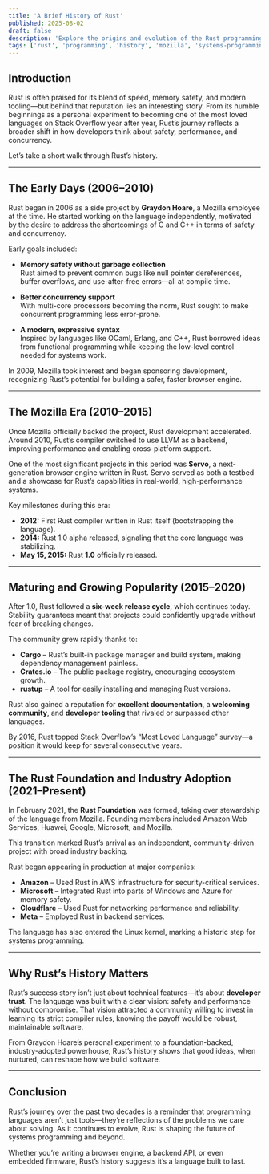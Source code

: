 ```yaml
---
title: 'A Brief History of Rust'
published: 2025-08-02
draft: false
description: 'Explore the origins and evolution of the Rust programming language, from a side project at Mozilla to one of the most loved languages in modern software development.'
tags: ['rust', 'programming', 'history', 'mozilla', 'systems-programming']
---
```


## Introduction

Rust is often praised for its blend of speed, memory safety, and modern tooling—but behind that reputation lies an interesting story. From its humble beginnings as a personal experiment to becoming one of the most loved languages on Stack Overflow year after year, Rust’s journey reflects a broader shift in how developers think about safety, performance, and concurrency.

Let’s take a short walk through Rust’s history.

---

## The Early Days (2006–2010)

Rust began in 2006 as a side project by **Graydon Hoare**, a Mozilla employee at the time. He started working on the language independently, motivated by the desire to address the shortcomings of C and C++ in terms of safety and concurrency.

Early goals included:

- **Memory safety without garbage collection**  
  Rust aimed to prevent common bugs like null pointer dereferences, buffer overflows, and use-after-free errors—all at compile time.

- **Better concurrency support**  
  With multi-core processors becoming the norm, Rust sought to make concurrent programming less error-prone.

- **A modern, expressive syntax**  
  Inspired by languages like OCaml, Erlang, and C++, Rust borrowed ideas from functional programming while keeping the low-level control needed for systems work.

In 2009, Mozilla took interest and began sponsoring development, recognizing Rust’s potential for building a safer, faster browser engine.

---

## The Mozilla Era (2010–2015)

Once Mozilla officially backed the project, Rust development accelerated. Around 2010, Rust’s compiler switched to use LLVM as a backend, improving performance and enabling cross-platform support.

One of the most significant projects in this period was **Servo**, a next-generation browser engine written in Rust. Servo served as both a testbed and a showcase for Rust’s capabilities in real-world, high-performance systems.

Key milestones during this era:

- **2012:** First Rust compiler written in Rust itself (bootstrapping the language).
- **2014:** Rust 1.0 alpha released, signaling that the core language was stabilizing.
- **May 15, 2015:** Rust **1.0** officially released.

---

## Maturing and Growing Popularity (2015–2020)

After 1.0, Rust followed a **six-week release cycle**, which continues today. Stability guarantees meant that projects could confidently upgrade without fear of breaking changes.

The community grew rapidly thanks to:

- **Cargo** – Rust’s built-in package manager and build system, making dependency management painless.
- **Crates.io** – The public package registry, encouraging ecosystem growth.
- **rustup** – A tool for easily installing and managing Rust versions.

Rust also gained a reputation for **excellent documentation**, a **welcoming community**, and **developer tooling** that rivaled or surpassed other languages.

By 2016, Rust topped Stack Overflow’s “Most Loved Language” survey—a position it would keep for several consecutive years.

---

## The Rust Foundation and Industry Adoption (2021–Present)

In February 2021, the **Rust Foundation** was formed, taking over stewardship of the language from Mozilla. Founding members included Amazon Web Services, Huawei, Google, Microsoft, and Mozilla.

This transition marked Rust’s arrival as an independent, community-driven project with broad industry backing.

Rust began appearing in production at major companies:

- **Amazon** – Used Rust in AWS infrastructure for security-critical services.
- **Microsoft** – Integrated Rust into parts of Windows and Azure for memory safety.
- **Cloudflare** – Used Rust for networking performance and reliability.
- **Meta** – Employed Rust in backend services.

The language has also entered the Linux kernel, marking a historic step for systems programming.

---

## Why Rust’s History Matters

Rust’s success story isn’t just about technical features—it’s about **developer trust**. The language was built with a clear vision: safety and performance without compromise. That vision attracted a community willing to invest in learning its strict compiler rules, knowing the payoff would be robust, maintainable software.

From Graydon Hoare’s personal experiment to a foundation-backed, industry-adopted powerhouse, Rust’s history shows that good ideas, when nurtured, can reshape how we build software.

---

## Conclusion

Rust’s journey over the past two decades is a reminder that programming languages aren’t just tools—they’re reflections of the problems we care about solving. As it continues to evolve, Rust is shaping the future of systems programming and beyond.

Whether you’re writing a browser engine, a backend API, or even embedded firmware, Rust’s history suggests it’s a language built to last.
